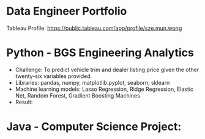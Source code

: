 # Data Engineer Portfolio
Tableau Profile: https://public.tableau.com/app/profile/sze.mun.wong

# Python - BGS Engineering Analytics
* Challenge: To predict vehicle trim and dealer listing price given the other twenty-six variables provided.
* Libraries: pandas, numpy, matplotlib.pyplot, seaborn, sklearn
* Machine learning models: Lasso Regression, Ridge Regression, Elastic Net, Random Forest, Gradient Boosting Machines
* Result:

# Java - Computer Science Project:
